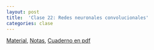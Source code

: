 ```yaml
---
layout: post
title:  'Clase 22: Redes neuronales convolucionales'
categories: clase
---
```


[Material](https://www.dropbox.com/s/0ulbt6af8tre8ii/clase_22.zip?dl=1), [Notas](https://www.dropbox.com/s/vw1caai5im766n9/Notas_AE_22.pdf?dl=1), [Cuaderno en pdf](https://www.dropbox.com/s/g8i1woh192xk64j/Clase_22_redes_conv.pdf?dl=1)